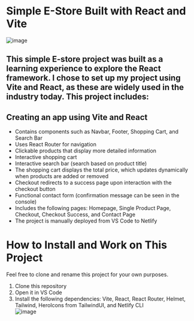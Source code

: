 # Simple E-Store Built with React and Vite
![image](https://github.com/user-attachments/assets/5771334e-c278-409e-952b-c821db263b50)


## This simple E-store project was built as a learning experience to explore the React framework. I chose to set up my project using Vite and React, as these are widely used in the industry today. This project includes:

## Creating an app using Vite and React
* Contains components such as Navbar, Footer, Shopping Cart, and Search Bar
* Uses React Router for navigation
* Clickable products that display more detailed information
* Interactive shopping cart
* Interactive search bar (search based on product title)
* The shopping cart displays the total price, which updates dynamically when products are added or removed
* Checkout redirects to a success page upon interaction with the checkout button
* Functional contact form (confirmation message can be seen in the console)
* Includes the following pages: Homepage, Single Product Page, Checkout, Checkout Success, and Contact Page
* The project is manually deployed from VS Code to Netlify


# How to Install and Work on This Project
Feel free to clone and rename this project for your own purposes.

1) Clone this repository
2) Open it in VS Code
3) Install the following dependencies: Vite, React, React Router, Helmet, Tailwind, HeroIcons from TailwindUI, and Netlify CLI <br>
![image](https://github.com/user-attachments/assets/f40d6f3b-c14f-476b-a49a-9d4561fcdf8c)

